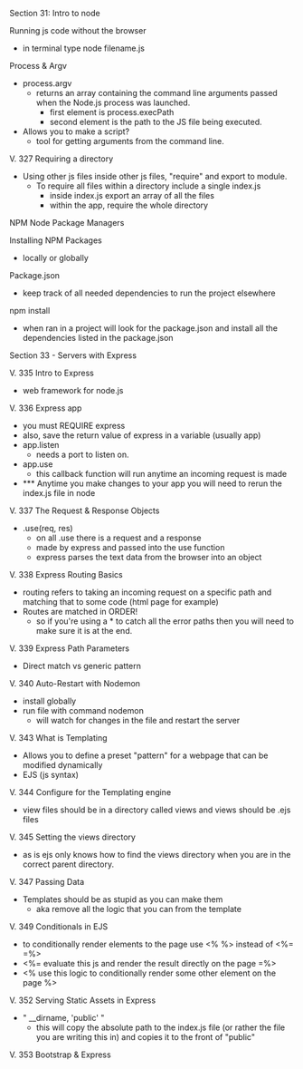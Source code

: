 Section 31: Intro to node

Running js code without the browser 
- in terminal type node filename.js

Process & Argv
- process.argv
  - returns an array containing the command line arguments passed when the Node.js process was launched.
    - first element is process.execPath
    - second element is the path to the JS file being executed. 
- Allows you to make a script? 
  - tool for getting arguments from the command line. 

V. 327 Requiring a directory 
- Using other js files inside other js files, "require" and export to module. 
  - To require all files within a directory include a single index.js 
    - inside index.js export an array of all the files 
    - within the app, require the whole directory

NPM Node Package Managers 

Installing NPM Packages 
- locally or globally

Package.json 
- keep track of all needed dependencies to run the project elsewhere

npm install 
- when ran in a project will look for the package.json and install all the dependencies listed in the package.json

Section 33 - Servers with Express

V. 335 Intro to Express 
- web framework for node.js 

V. 336 Express app 
- you must REQUIRE express 
- also, save the return value of express in a variable (usually app)
- app.listen 
  - needs a port to listen on. 
- app.use 
  - this callback function will run anytime an incoming request is made 
- *** Anytime you make changes to your app you will need to rerun the index.js file in node

V. 337 The Request & Response Objects 
- .use(req, res)
  - on all .use there is a request and a response 
  - made by express and passed into the use function 
  - express parses the text data from the browser into an object 

V. 338 Express Routing Basics 
- routing refers to taking an incoming request on a specific path and matching that to some code (html page for example)
- Routes are matched in ORDER! 
  - so if you're using a * to catch all the error paths then you will need to make sure it is at the end. 

V. 339 Express Path Parameters 
- Direct match vs generic pattern 

V. 340 Auto-Restart with Nodemon
- install globally 
- run file with command nodemon
  - will watch for changes in the file and restart the server 

V. 343 What is Templating
- Allows you to define a preset "pattern" for a webpage that can be modified dynamically 
- EJS (js syntax)

V. 344 Configure for the Templating engine 
- view files should be in a directory called views and views should be .ejs files 

V. 345 Setting the views directory 
- as is ejs only knows how to find the views directory when you are in the correct parent directory.

V. 347 Passing Data 
- Templates should be as stupid as you can make them 
  - aka remove all the logic that you can from the template 

V. 349 Conditionals in EJS 
- to conditionally render elements to the page use <% %> instead of <%= =%> 
- <%= evaluate this js and render the result directly on the page =%> 
- <% use this logic to conditionally render some other element on the page %>

V. 352 Serving Static Assets in Express
- " __dirname, 'public' "
  - this will copy the absolute path to the index.js file (or rather the file you are writing this in) and copies it to the front of "public"

V. 353 Bootstrap & Express 
